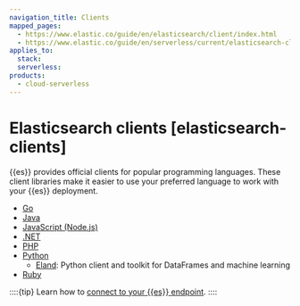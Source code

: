 ```yaml
---
navigation_title: Clients
mapped_pages:
  - https://www.elastic.co/guide/en/elasticsearch/client/index.html
  - https://www.elastic.co/guide/en/serverless/current/elasticsearch-clients.html
applies_to:
  stack:
  serverless:
products:
  - cloud-serverless
---
```


# Elasticsearch clients [elasticsearch-clients]

{{es}} provides official clients for popular programming languages. These client libraries make it easier to use your preferred language to work with your {{es}} deployment.

- [Go](go-elasticsearch://reference/index.md)
- [Java](elasticsearch-java://reference/index.md)
- [JavaScript (Node.js)](elasticsearch-js://reference/index.md)
- [.NET](elasticsearch-net://reference/index.md)
- [PHP](elasticsearch-php://reference/index.md)
- [Python](elasticsearch-py://reference/index.md)
  - [Eland](eland://reference/index.md): Python client and toolkit for DataFrames and machine learning
- [Ruby](elasticsearch-ruby://reference/index.md)

::::{tip}
Learn how to [connect to your {{es}} endpoint](/solutions/search/search-connection-details.md).
::::
